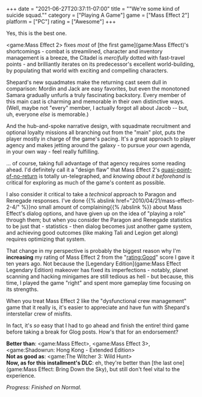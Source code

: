 +++
date = "2021-06-27T20:37:11-07:00"
title = "\"We're some kind of suicide squad.\""
category = ["Playing A Game"]
game = ["Mass Effect 2"]
platform = ["PC"]
rating = ["Awesome"]
+++

Yes, this is the best one.

<game:Mass Effect 2> fixes <i>most</i> of [the first game](game:Mass Effect)'s shortcomings - combat is streamlined, character and inventory management is a breeze, the Citadel is <i>mercifully</i> dotted with fast-travel points - and brilliantly iterates on its predecessor's excellent world-building, by populating that world with exciting and compelling characters.

Shepard's new squadmates make the returning cast seem dull in comparison: Mordin and Jack are easy favorites, but even the monotoned Samara gradually unfurls a truly fascinating backstory.  Every member of this main cast is charming and memorable in their own distinctive ways.  (Well, maybe not "every" member, I actually forgot all about Jacob -- but, uh, everyone <i>else</i> is memorable.)

And the hub-and-spoke narrative design, with squadmate recruitment and optional loyalty missions all branching out from the "main" plot, puts the player mostly in charge of the game's pacing.  It's a great approach to player agency and makes jetting around the galaxy - to pursue <i>your own</i> agenda, in your own way - feel really fulfilling.

... of course, taking full advantage of that agency requires some reading ahead.  I'd definitely call it a "design flaw" that Mass Effect 2's <a href="https://masseffect.fandom.com/wiki/Reaper_IFF#Acquisition">quasi-point-of-no-return</a> is totally un-telegraphed, and <i>knowing about it beforehand</i> is critical for exploring as much of the game's content as possible.

I also consider it critical to take a <i>technical</i> approach to Paragon and Renegade responses.  I've done {{% abslink href="2010/04/21/mass-effect-2-4/" %}}no small amount of complaining{{% /abslink %}} about Mass Effect's dialog options, and have given up on the idea of "playing a role" through them; but when you consider the Paragon and Renegade statistics to be just that - statistics - then dialog becomes just another game system, and achieving good outcomes (like making Tali and Legion get along) requires optimizing that system.

That change in my perspective is probably the biggest reason why I'm <b>increasing</b> my rating of Mass Effect 2 from the "<rating:Good>" score I gave it ten years ago.  Not because the [Legendary Edition](game:Mass Effect Legendary Edition) makeover has fixed its imperfections - notably, planet scanning and hacking minigames are still tedious as hell - but because, this time, I played the game "right" and spent more gameplay time focusing on its strengths.

When you treat Mass Effect 2 like the "dysfunctional crew management" game that it really is, it's easier to appreciate and have fun with Shepard's interstellar crew of misfits.

In fact, it's <i>so</i> easy that I had to go ahead and finish the entire! third game before taking a break for Glog posts.  How's that for an endorsement?

<b>Better than</b>: <game:Mass Effect>, <game:Mass Effect 3>, <game:Shadowrun: Hong Kong - Extended Edition>  
<b>Not as good as</b>: <game:The Witcher 3: Wild Hunt>  
<b>Now, as for this installment's DLC</b>: eh, they're better than [the last one](game:Mass Effect: Bring Down the Sky), but still don't feel vital to the experience.

<i>Progress: Finished on Normal.</i>
